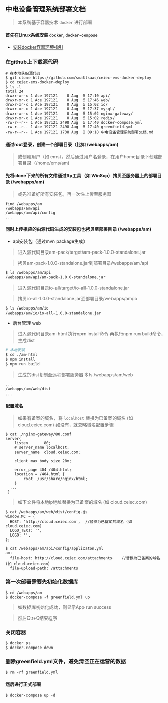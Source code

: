 ## 中电设备管理系统部署文档
> 本系统基于容器技术 `docker` 进行部署

#### 首先在Linux系统安装 `docker`, `docker-compose`
- [安装docker容器环境指引](https://github.com/kequandian/dev_docs/blob/master/ops/Linux%E7%B3%BB%E7%BB%9F%E5%AE%89%E8%A3%85%20docker%E5%92%8Cocker-compose.md)

### 在github上下载源代码
```shell
# 在本地获取源代码
$ git clone https://github.com/smallsaas/ceiec-ems-docker-deploy
$ cd ceiec-ems-docker-deploy
$ ls -l
total 24
drwxr-xr-x 1 Ace 197121    0 Aug  6 17:10 api/
drwxr-xr-x 1 Ace 197121    0 Aug  6 17:46 web/
drwxr-xr-x 1 Ace 197121    0 Aug  6 15:02 io/
drwxr-xr-x 1 Ace 197121    0 Aug  6 17:37 mysql/
drwxr-xr-x 1 Ace 197121    0 Aug  6 15:02 nginx-gateway/
drwxr-xr-x 1 Ace 197121    0 Aug  6 15:02 redis/
-rw-r--r-- 1 Ace 197121 2498 Aug  6 17:40 docker-compose.yml
-rw-r--r-- 1 Ace 197121 2498 Aug  6 17:40 greenfield.yml
-rw-r--r-- 1 Ace 197121 1738 Aug  8 09:18 中电设备管理系统部署文档.md
```

#### 通过root登录，创建一个部署目录（比如 /webapps/am) 
> 或创建用户（如 ems），然后通过用户名登录，在用户home目录下创建部署目录（/home/ems/am) 

#### 先将clone下来的所有文件通过ftp工具（如 WinScp）拷贝至服务器上的部署目录 (/webapps/am)
> 或先准备好所有安装包，再一次性上传至服务器
```shell
find /webapps/am
/webapps/am/api
/webapps/am/api/config
...
```

#### 同时上传相应的由源代码生成的安装包也拷贝至部署目录 (/webapps/am)
* api安装包（通过mvn package生成）
> 进入源代码目录am-pack/target/am-pack-1.0.0-standalone.jar

> 拷贝am-pack-1.0.0-standalone.jar到部署目录/webapps/am/api  
```bash
$ ls /webapps/am/api
/webapps/am/api/am-pack-1.0.0-standalone.jar
```

> 进入源代码目录io-all/target/io-all-1.0.0-standalone.jar

> 拷贝io-all-1.0.0-standalone.jar至部署目录/webapps/am/io
```bash
$ ls /webapps/am/io
/webapps/am/io/io-all-1.0.0-standalone.jar
```

* 后台管理 web
> 进入源代码目录am-html
> 执行npm install命令
> 再执行npm run build命令，生成dist
```bash
# 本地安装
$ cd ./am-html
$ npm install
$ npm run build
```
> 生成的dist复制至远程部署服务器
$ ls /webapps/am/web
```bash
...
/webapps/am/web/dist
...
```

#### 配置域名
> 如果有备案的域名，将 `localhost` 替换为已备案的域名 (如 cloud.ceiec.com)
> 如没有，就忽略域名配置步骤

```shell
$ cat ./nginx-gateway/80.conf
server{
    listen       80;
    # server_name localhost;
    server_name  cloud.ceiec.com;
   
    client_max_body_size 20m;

    error_page 404 /404.html;
    location = /404.html {
        root  /usr/share/nginx/html;
    }
  ...
 }
```

> 如下文件将本地ip地址替换为已备案的域名 (如 cloud.ceiec.com)

```shell
$ cat /webapps/am/web/dist/config.js
window.MC = {
  HOST: 'http://cloud.ceiec.com',  //替换为已备案的域名 (如 cloud.ceiec.com)
  LOGO_TEXT: '',
  LOGO: '',
};

$ cat /webapps/am/api/config/applicaton.yml
am:
  file-host: http://cloud.ceiec.com/attachments    //替换为已备案的域名 (如 cloud.ceiec.com)
  file-upload-path: /attachments 

```
### 第一次部署需要先初始化数据库
 ```shell
$ cd /webapps/am
$ docker-compose -f greenfield.yml up 
 ```
>如数据库初始化成功，则显示App run success

>然后Ctr+C结束程序

### 关闭容器
 ```shell
$ docker ps
$ docker-compose down
 ```

### 删除greenfield.yml文件，避免清空正在运营的数据
 ```shell
$ rm -rf greenfield.yml 
 ```

#### 然后进行正式部署
```shell
$ docker-compose up -d 
```


